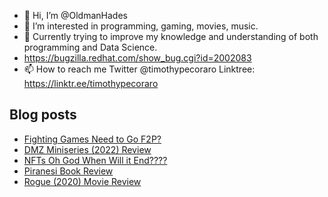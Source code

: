 - 👋 Hi, I’m @OldmanHades
- 👀 I’m interested in programming, gaming, movies, music.
- 🌱 Currently trying to improve my knowledge and understanding of both programming and Data Science.
- https://bugzilla.redhat.com/show_bug.cgi?id=2002083
- 📫 How to reach me Twitter @timothypecoraro
Linktree: https://linktr.ee/timothypecoraro

## Blog posts
<!-- BLOG-POST-LIST:START -->
- [Fighting Games Need to Go F2P?](https://medium.com/@timothypecoraro/fighting-games-need-to-go-f2p-760a9e835d0d?source=rss-5097f5c9b801------2)
- [DMZ Miniseries &lpar;2022&rpar; Review](https://medium.com/@timothypecoraro/dmz-miniseries-2022-review-43a8204f334d?source=rss-5097f5c9b801------2)
- [NFTs Oh God When Will it End????](https://medium.com/@timothypecoraro/nfts-oh-god-when-will-it-end-39e0c28fdfd3?source=rss-5097f5c9b801------2)
- [Piranesi Book Review](https://medium.com/@timothypecoraro/piranesi-book-review-e05a4c6b5b40?source=rss-5097f5c9b801------2)
- [Rogue &lpar;2020&rpar; Movie Review](https://medium.com/@timothypecoraro/rogue-2020-movie-review-bacca8fc6e4e?source=rss-5097f5c9b801------2)
<!-- BLOG-POST-LIST:END -->
